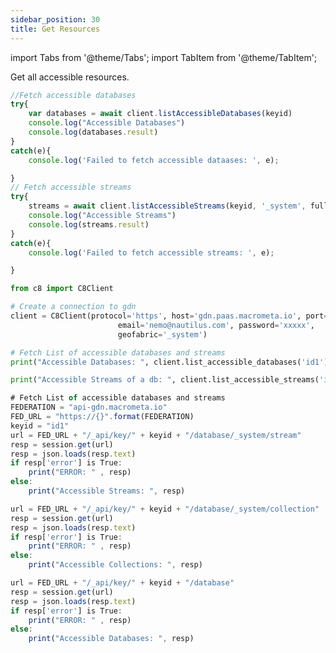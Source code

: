 ```yaml
---
sidebar_position: 30
title: Get Resources
---
```


import Tabs from '@theme/Tabs';
import TabItem from '@theme/TabItem';

<Tabs groupId="operating-systems">
<TabItem value="js" label="Javascript">

Get all accessible resources.

```js
//Fetch accessible databases
try{
    var databases = await client.listAccessibleDatabases(keyid)
    console.log("Accessible Databases")
    console.log(databases.result)
}
catch(e){
    console.log('Failed to fetch accessible dataases: ', e);

}
// Fetch accessible streams
try{
    streams = await client.listAccessibleStreams(keyid, '_system', full=false)
    console.log("Accessible Streams")
    console.log(streams.result)
}
catch(e){
    console.log('Failed to fetch accessible streams: ', e);

}
```

</TabItem>
<TabItem value="py" label="Python">

```py
from c8 import C8Client

# Create a connection to gdn
client = C8Client(protocol='https', host='gdn.paas.macrometa.io', port=443,
                        email='nemo@nautilus.com', password='xxxxx',
                        geofabric='_system')

# Fetch List of accessible databases and streams
print("Accessible Databases: ", client.list_accessible_databases('id1'))

print("Accessible Streams of a db: ", client.list_accessible_streams('id1', '_system'))
```

</TabItem>
<TabItem value="RA" label="Rest API">

```js
# Fetch List of accessible databases and streams
FEDERATION = "api-gdn.macrometa.io"
FED_URL = "https://{}".format(FEDERATION)
keyid = "id1"
url = FED_URL + "/_api/key/" + keyid + "/database/_system/stream"
resp = session.get(url)
resp = json.loads(resp.text)
if resp['error'] is True:
    print("ERROR: " , resp)
else:
    print("Accessible Streams: ", resp)

url = FED_URL + "/_api/key/" + keyid + "/database/_system/collection"
resp = session.get(url)
resp = json.loads(resp.text)
if resp['error'] is True:
    print("ERROR: " , resp)
else:
    print("Accessible Collections: ", resp)

url = FED_URL + "/_api/key/" + keyid + "/database"
resp = session.get(url)
resp = json.loads(resp.text)
if resp['error'] is True:
    print("ERROR: " , resp)
else:
    print("Accessible Databases: ", resp)
```

</TabItem>
</Tabs>
